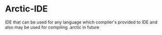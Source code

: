 # Arctic-IDE
IDE that can be used for any language which compiler's provided to IDE and also may be used for compiling .arctic in future
